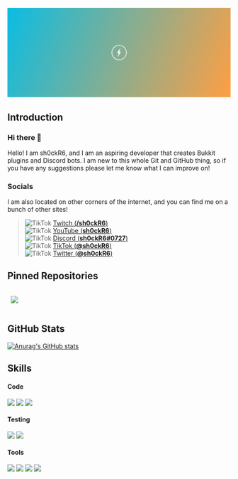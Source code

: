 <img src="./assets/banner.png" alt="Banner"><br>

## Introduction
### Hi there 👋
Hello! I am sh0ckR6, and I am an aspiring developer that creates Bukkit plugins and Discord bots. I am new to this whole Git and GitHub thing, so if you have any suggestions please let me know what I can improve on!

### Socials
I am also located on other corners of the internet, and you can find me on a bunch of other sites!<br/>
> <img src="https://cdn.jsdelivr.net/npm/simple-icons@v4/icons/twitch.svg" alt="TikTok" width="14px" height="14px"> [Twitch (**/sh0ckR6**)](https://twitch.tv/sh0ckR6)<br/>
> <img src="https://cdn.jsdelivr.net/npm/simple-icons@v4/icons/youtube.svg" alt="TikTok" width="14px" height="14px"> [YouTube (**sh0ckR6**)](https://youtube.com/c/sh0ckR6)<br/>
> <img src="https://cdn.jsdelivr.net/npm/simple-icons@v4/icons/discord.svg" alt="TikTok" width="14px" height="14px"> [Discord (**sh0ckR6#0727**)](https://discord.gg/zGpvE5T)<br/>
> <img src="https://cdn.jsdelivr.net/npm/simple-icons@v4/icons/tiktok.svg" alt="TikTok" width="14px" height="14px"> [TikTok (**@sh0ckR6**)](https://tiktok.com/@sh0ckR6)<br/>
> <img src="https://cdn.jsdelivr.net/npm/simple-icons@v4/icons/twitter.svg" alt="TikTok" width="14px" height="14px"> [Twitter (**@sh0ckR6**)](https://twitter.com/sh0ckR6)<br/>


## Pinned Repositories
<a href="https://github.com/sh0ckR6/AchievementBorder">
  <img align="center" style="margin:1rem 0.5rem" src="https://github-readme-stats.vercel.app/api/pin/?username=sh0ckR6&repo=AchievementBorder&title_color=ffffff&text_color=c9cacc&icon_color=00d2d3&bg_color=222f3e" />
</a>

## GitHub Stats
[![Anurag's GitHub stats](https://github-readme-stats.vercel.app/api?username=sh0ckR6)](https://github.com/anuraghazra/github-readme-stats)

## Skills
#### Code
![](https://img.shields.io/badge/Code-Java-informational?style=for-the-badge&logo=java&logoColor=white&color=00d2d3)
![](https://img.shields.io/badge/Code-TypeScript-informational?style=for-the-badge&logo=TypeScript&logoColor=white&color=00d2d3)
![](https://img.shields.io/badge/Code-CSharp-informational?style=for-the-badge&logo=c-sharp&logoColor=white&color=00d2d3)

#### Testing
![](https://img.shields.io/badge/Test-Jest-informational?style=for-the-badge&logo=jest&logoColor=white&color=1dd1a1)
![](https://img.shields.io/badge/Test-JUnit-informational?style=for-the-badge&logo=junit&logoColor=white&color=1dd1a1)

#### Tools
![](https://img.shields.io/badge/Tools-GitHub-informational?style=for-the-badge&logo=GitHub&logoColor=white&color=ff9f43)
![](https://img.shields.io/badge/Tools-Postman-informational?style=for-the-badge&logo=Postman&logoColor=white&color=ff9f43)
![](https://img.shields.io/badge/Tools-Actions-informational?style=for-the-badge&logo=github-actions&logoColor=white&color=ff9f43)
![](https://img.shields.io/badge/Tools-NPM-informational?style=for-the-badge&logo=npm&logoColor=white&color=ff9f43)

